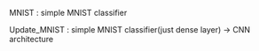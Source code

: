 MNIST
: simple MNIST classifier

Update_MNIST
: simple MNIST classifier(just dense layer) -> CNN architecture
